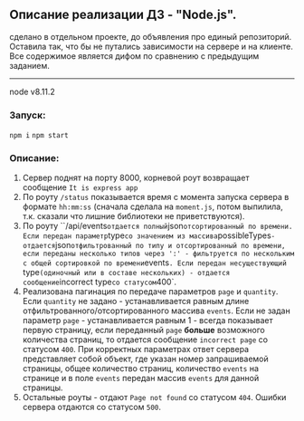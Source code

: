 ## Описание реализации ДЗ - "Node.js".

сделано в отдельном проекте, до объявления про единый репозиторий. Оставила так, что бы не путались зависимости на сервере и на клиенте.
Все содержимое является дифом по сравнению с предыдущим заданием.

-----------------

node v8.11.2

### Запуск:

`npm i`
`npm start`


### Описание:
1. Сервер поднят на порту 8000, корневой роут возвращает сообщение `It is express app`
1. По роуту `/status` показывается время с момента запуска сервера в формате `hh:mm:ss` (сначала сделала на `moment.js`, потом выпилила, т.к. сказали что лишние библиотеки не приветствуются).
1. По роуту ``/api/events` отдается полный `json` отсортированный по времени. Если передан параметр `type` со значением из массива `possibleTypes` - отдается `json` отфильтрованный по типу и отсортированный по времени, если переданы несколько типов через ':' - фильтруется по нескольким с общей сортировкой по времени `events`. Если передан несуществующий `type` (одиночный или в составе нескольких) - отдается сообщение `incorrect type` со статусом `400`.
1. Реализована пагинация по передаче параметров `page` и `quantity`. Если `quantity` не задано  - устанавливается равным длине отфильтрованного/отсортированного массива `events`. Если не задан параметр `page` - устанавливается равным 1 - всегда показывает первую страницу, если переданный `page` **больше** возможного количества страниц, то отдается сообщение `incorrect page` со статусом `400`. При корректных параметрах ответ сервера представляет собой объект, где указан номер запрашиваемой страницы, общее количество страниц, количество `events` на странице и в поле `events` передан массив `events` для данной страницы.
1. Остальные роуты - отдают `Page not found` со статусом `404`. Ошибки сервера отдаются со статусом `500`.
